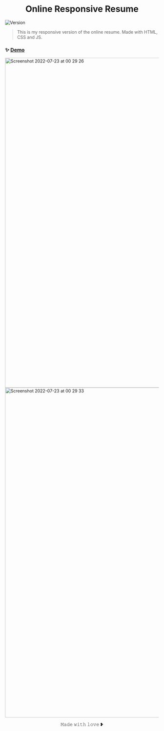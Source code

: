 <h1 align="center">Online Responsive Resume</h1>
<p>
  <img alt="Version" src="https://img.shields.io/badge/version-0.0.1-blue.svg?cacheSeconds=2592000" />
  <a href="https://twitter.com/https:\/\/twitter.com\/maisamaximo\_" target="_blank">
  </a>
</p>

> This is my responsive version of the online resume. Made with HTML, CSS and JS.

### ✨ [Demo](https://maisamaximo.github.io/maisamaximo-cv/)

<img width="1080" alt="Screenshot 2022-07-23 at 00 29 26" src="https://user-images.githubusercontent.com/16991001/180580466-40fda2fe-d2a6-4d3e-8305-6fa6e005a2cc.png">
<img width="1080" alt="Screenshot 2022-07-23 at 00 29 33" src="https://user-images.githubusercontent.com/16991001/180580477-d082e380-b0b6-45c6-b7b2-ff929dc81767.png">


<p align="center">𝙼𝚊𝚍𝚎 𝚠𝚒𝚝𝚑 𝚕𝚘𝚟𝚎 ❥<p>
